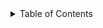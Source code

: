 <details>
  <summary>Table of Contents</summary>
  <ol>
    <li>
      <a href="#about-the-projects">About The Project</a>
      <ul>
        <li><a href="#built-with">Built With</a></li>
        <li><a href="https://github.com/lorenarms/Machine_Learning/blob/main/heart_disease_project/info.md">Heart Disease Prediction Project</a></li>
        <li><a href="#bulldozer-price-prediction-project">Bulldozer Price Prediction Project</a></li>
      </ul>
    </li>
    <li><a href="#more-information">More Information</a></li>
    <li><a href="#setup">Setup</a></li>
    <li><a href="#roadmap">Roadmap</a></li>
    <li><a href="#contributing">Contributing</a></li>
    <li><a href="#license">License</a></li>
    <li><a href="#contact">Contact</a></li>
    <li><a href="#acknowledgments">Acknowledgments</a></li>
  </ol>
</details>
